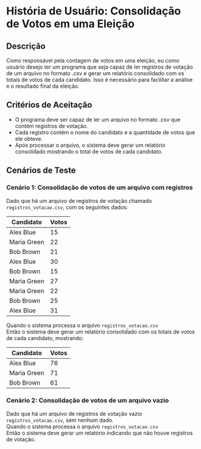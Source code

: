 # História de Usuário: Consolidação de Votos em uma Eleição

## Descrição

Como responsável pela contagem de votos em uma eleição, eu como usuário desejo ter um programa que
seja capaz de ler registros de votação de um arquivo no formato .csv e gerar um relatório
consolidado com os totais de votos de cada candidato. Isso é necessário para facilitar a análise e o
resultado final da eleição.

## Critérios de Aceitação

- O programa deve ser capaz de ler um arquivo no formato .csv que contém registros de votação.
- Cada registro contém o nome do candidato e a quantidade de votos que ele obteve.
- Após processar o arquivo, o sistema deve gerar um relatório consolidado mostrando o total de votos
  de cada candidato.

## Cenários de Teste

### Cenário 1: Consolidação de votos de um arquivo com registros

Dado que há um arquivo de registros de votação chamado `registros_votacao.csv`, com os seguintes
dados:

| Candidato   | Votos |
|-------------|-------|
| Alex Blue   | 15    |
| Maria Green | 22    |
| Bob Brown   | 21    |
| Alex Blue   | 30    |
| Bob Brown   | 15    |
| Maria Green | 27    |
| Maria Green | 22    |
| Bob Brown   | 25    |
| Alex Blue   | 31    |

Quando o sistema processa o arquivo `registros_votacao.csv`<br />
Então o sistema deve gerar um relatório consolidado com os totais de votos de cada candidato,
mostrando:

| Candidato   | Votos |
|-------------|-------|
| Alex Blue   | 76    |
| Maria Green | 71    |
| Bob Brown   | 61    |

### Cenário 2: Consolidação de votos de um arquivo vazio

Dado que há um arquivo de registros de votação vazio `registros_votacao.csv`, sem nenhum dado. <br/>
Quando o sistema processa o arquivo `registros_votacao.csv`<br /> Então o sistema deve
gerar um
relatório indicando que não houve registros de votação.
